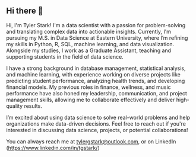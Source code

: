 ## Hi there 👋

Hi, I'm Tyler Stark!
I'm a data scientist with a passion for problem-solving and translating complex data into actionable insights. Currently, I'm pursuing my M.S. in Data Science at Eastern University, where I’m refining my skills in Python, R, SQL, machine learning, and data visualization. Alongside my studies, I work as a Graduate Assistant, teaching and supporting students in the field of data science.

I have a strong background in database management, statistical analysis, and machine learning, with experience working on diverse projects like predicting student performance, analyzing health trends, and developing financial models. My previous roles in finance, wellness, and music performance have also honed my leadership, communication, and project management skills, allowing me to collaborate effectively and deliver high-quality results.

I’m excited about using data science to solve real-world problems and help organizations make data-driven decisions. Feel free to reach out if you're interested in discussing data science, projects, or potential collaborations!

You can always reach me at tylergstark@outlook.com, or on LinkedIn (https://www.linkedin.com/in/tgstark/)

<!--
**tylergstark/tylergstark** is a ✨ _special_ ✨ repository because its `README.md` (this file) appears on your GitHub profile.
-->
